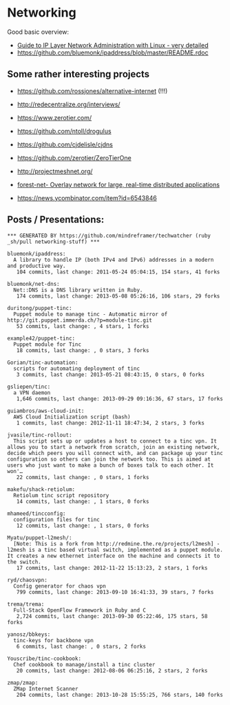 # Networking

  Good basic overview:

  - [Guide to IP Layer Network Administration with Linux - very detailed](http://linux-ip.net/html/linux-ip.html)
  - https://github.com/bluemonk/ipaddress/blob/master/README.rdoc




## Some rather interesting projects
  - https://github.com/rossjones/alternative-internet (!!!)
  - http://redecentralize.org/interviews/
  - https://www.zerotier.com/
  - https://github.com/ntoll/drogulus
  - https://github.com/cjdelisle/cjdns
  - https://github.com/zerotier/ZeroTierOne
  - http://projectmeshnet.org/
  - [forest-net- Overlay network for large, real-time distributed applications](https://code.google.com/p/forest-net/)


  - https://news.ycombinator.com/item?id=6543846

## Posts / Presentations:


<!-- PROJECTS_LIST_START -->
    *** GENERATED BY https://github.com/mindreframer/techwatcher (ruby _sh/pull networking-stuff) *** 

    bluemonk/ipaddress:
      A library to handle IP (both IPv4 and IPv6) addresses in a modern and productive way.
       104 commits, last change: 2011-05-24 05:04:15, 154 stars, 41 forks

    bluemonk/net-dns:
      Net::DNS is a DNS library written in Ruby.
       174 commits, last change: 2013-05-08 05:26:16, 106 stars, 29 forks

    duritong/puppet-tinc:
      Puppet module to manage tinc - Automatic mirror of http://git.puppet.immerda.ch/?p=module-tinc.git
       53 commits, last change: , 4 stars, 1 forks

    example42/puppet-tinc:
      Puppet module for Tinc
       18 commits, last change: , 0 stars, 3 forks

    Gorian/tinc-automation:
      scripts for automating deployment of tinc
       3 commits, last change: 2013-05-21 08:43:15, 0 stars, 0 forks

    gsliepen/tinc:
      a VPN daemon
       1,646 commits, last change: 2013-09-29 09:16:36, 67 stars, 17 forks

    guiambros/aws-cloud-init:
      AWS Cloud Initialization script (bash)
       1 commits, last change: 2012-11-11 18:47:34, 2 stars, 3 forks

    jvasile/tinc-rollout:
      This script sets up or updates a host to connect to a tinc vpn. It allows you to start a network from scratch, join an existing network, decide which peers you will connect with, and can package up your tinc configuration so others can join the network too. This is aimed at users who just want to make a bunch of boxes talk to each other. It won'…
       22 commits, last change: , 0 stars, 1 forks

    makefu/shack-retiolum:
      Retiolum tinc script repository
       14 commits, last change: , 1 stars, 0 forks

    mhameed/tincconfig:
      configuration files for tinc
       12 commits, last change: , 1 stars, 0 forks

    Myatu/puppet-l2mesh/:
      [Note: This is a fork from http://redmine.the.re/projects/l2mesh] - l2mesh is a tinc based virtual switch, implemented as a puppet module. It creates a new ethernet interface on the machine and connects it to the switch.
       17 commits, last change: 2012-11-22 15:13:23, 2 stars, 1 forks

    ryd/chaosvpn:
      Config generator for chaos vpn
       799 commits, last change: 2013-09-10 16:41:33, 39 stars, 7 forks

    trema/trema:
      Full-Stack OpenFlow Framework in Ruby and C
       2,724 commits, last change: 2013-09-30 05:22:46, 175 stars, 58 forks

    yanosz/bbkeys:
      tinc-keys for backbone vpn
       6 commits, last change: , 0 stars, 2 forks

    Youscribe/tinc-cookbook:
      Chef cookbook to manage/install a tinc cluster
       20 commits, last change: 2012-08-06 06:25:16, 2 stars, 2 forks

    zmap/zmap:
      ZMap Internet Scanner
       204 commits, last change: 2013-10-28 15:55:25, 766 stars, 140 forks
<!-- PROJECTS_LIST_END -->

